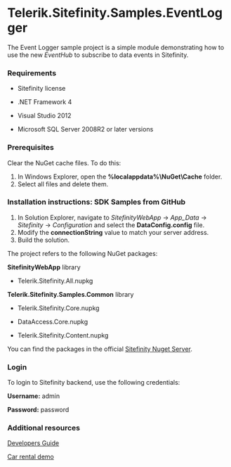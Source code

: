 Telerik.Sitefinity.Samples.EventLogger
======================================

The Event Logger sample project is a simple module demonstrating how to use the new _EventHub_ to subscribe to data events in Sitefinity. 

### Requirements

* Sitefinity license

* .NET Framework 4

* Visual Studio 2012

* Microsoft SQL Server 2008R2 or later versions


### Prerequisites

Clear the NuGet cache files. To do this:

1. In Windows Explorer, open the **%localappdata%\NuGet\Cache** folder.
2. Select all files and delete them.

### Installation instructions: SDK Samples from GitHub



1. In Solution Explorer, navigate to _SitefinityWebApp_ -> *App_Data* -> _Sitefinity_ -> _Configuration_ and select the **DataConfig.config** file. 
2. Modify the **connectionString** value to match your server address.
3. Build the solution.

The project refers to the following NuGet packages:

**SitefinityWebApp** library

* Telerik.Sitefinity.All.nupkg


**Telerik.Sitefinity.Samples.Common** library

* Telerik.Sitefinity.Core.nupkg

* DataAccess.Core.nupkg

* Telerik.Sitefinity.Content.nupkg

You can find the packages in the official [Sitefinity Nuget Server](http://nuget.sitefinity.com).

### Login

To login to Sitefinity backend, use the following credentials: 

**Username:** admin

**Password:** password

### Additional resources

[Developers Guide](http://www.sitefinity.com/documentation/documentationarticles/developers-guide)

[Car rental demo](http://demos.telerik.com/aspnet-ajax/carrental/)
